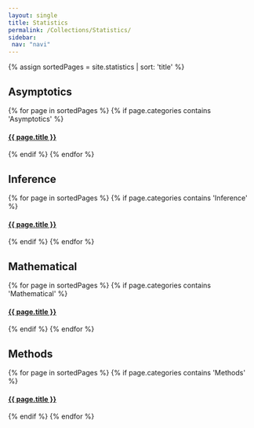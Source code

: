 ```yaml
---
layout: single
title: Statistics
permalink: /Collections/Statistics/
sidebar: 
 nav: "navi"
---
```


{% assign sortedPages = site.statistics | sort: 'title' %}

<h2> Asymptotics </h2>
{% for page in sortedPages %}
	{% if page.categories contains 'Asymptotics' %}
<h4>
	<a href="{{ page.url }}">{{ page.title }}</a>
</h4>
	{% endif %}
{% endfor %}

<h2> Inference </h2>
{% for page in sortedPages %}
	{% if page.categories contains 'Inference' %}
<h4>
	<a href="{{ page.url }}">{{ page.title }}</a>
</h4>
	{% endif %}
{% endfor %}

<h2> Mathematical </h2>
{% for page in sortedPages %}
	{% if page.categories contains 'Mathematical' %}
<h4>
	<a href="{{ page.url }}">{{ page.title }}</a>
</h4>
	{% endif %}
{% endfor %}

<h2> Methods </h2>
{% for page in sortedPages %}
	{% if page.categories contains 'Methods' %}
<h4>
	<a href="{{ page.url }}">{{ page.title }}</a>
</h4>
	{% endif %}
{% endfor %}
